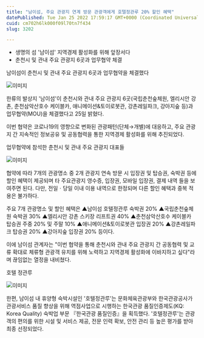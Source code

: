 ```yaml
---
title: "남이섬, 주요 관광지 연계 방문 관광객에게 호텔정관루 20% 할인 혜택"
datePublished: Tue Jan 25 2022 17:59:17 GMT+0000 (Coordinated Universal Time)
cuid: cm702h6lk000f09l70tn7f434
slug: 3202

---
```



- 생명의 섬 '남이섬' 지역경제 활성화를 위해 앞장서다
- 춘천시 및 관내 주요 관광지 6곳과 업무협약 체결

남이섬이 춘천시 및 관내 주요 관광지 6곳과 업무협약을 체결했다

![이미지](https://cdn.hashnode.com/res/hashnode/image/upload/v1739253240016/15cfc0c3-a920-4ae9-a101-2a8d7daea42c.jpeg)

한류의 발상지 '남이섬'이 춘천시와 관내 주요 관광지 6곳(국립춘천숲체원, 엘리시안 강촌, 춘천삼악산호수 케이블카, 애니메이션&토이로봇관, 강촌레일파크, 강아지숲 등)과 업무협약(MOU)을 체결했다고 25일 밝혔다.

이번 협약은 코로나19의 영향으로 변화된 관광패턴(단체→개별)에 대응하고, 주요 관광지 간 지속적인 정보공유 및 공동협력을 통한 지역경제 활성화를 위해 추진되었다.

업무협약에 참석한 춘천시 및 관내 주요 관광지 대표들

![이미지](https://cdn.hashnode.com/res/hashnode/image/upload/v1739253242730/e97a911b-b87c-4b9b-96dd-176ec1f7a468.jpeg)

협약에 따라 7개의 관광명소 중 2개 관광지 연속 방문 시 입장권 및 탑승권, 숙박권 등에 할인 혜택이 제공되며 타 주요관광지 영수증, 입장권, 모바일 입장권, 결제 내역 들을 보여주면 된다. 다만, 전일ㆍ당일 이내 이용 내역으로 한정되며 다른 할인 혜택과 중복 적용은 불가하다.

주요 7개 관광명소 및 할인 혜택은 ▲남이섬 호텔정관루 숙박권 20% ▲국립춘천숲체원 숙박권 30% ▲엘리시안 강촌 스키장 리프트권 40% ▲춘천삼악산호수 케이블카 탑승권 주중 20% 및 주말 10% ▲애니메이션&토이로봇관 입장권 20% ▲강촌레일파크 탑승권 20% ▲강아지숲 입장권 20% 등이다.

이에 남이섬 관계자는 "이번 협약을 통해 춘천시와 관내 주요 관광지 간 공동협력 및 교류 확대로 체류형 관광객 유치를 위해 노력하고 지역경제 활성화에 이바지하고 싶다"라며 끊임없는 열정을 내비쳤다.

호텔 정관루

![이미지](https://cdn.hashnode.com/res/hashnode/image/upload/v1739253245434/834e431d-722b-4c32-9d98-d0cec7466486.png)

한편, 남이섬 내 휴양형 숙박시설인 '호텔정관루'는 문화체육관광부와 한국관광공사가 관광서비스 품질 향상을 위해 역점사업으로 시행하는 한국관광 품질인증제도(KQ: Korea Quality) 숙박업 부문 『한국관광 품질인증』을 획득했다. '호텔정관루'는 관광객의 편의를 위한 시설 및 서비스 제공, 전문 인력 확보, 안전 관리 등 높은 평가를 받아 최종 선정되었다.